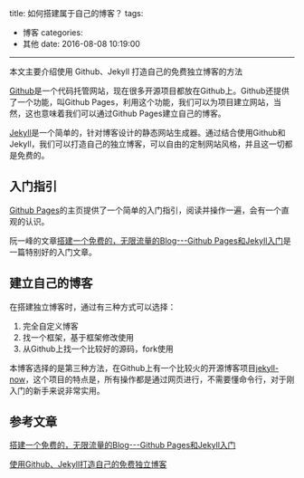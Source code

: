 title: 如何搭建属于自己的博客？
tags:
  - 博客
categories:
  - 其他
date: 2016-08-08 10:19:00
---
本文主要介绍使用 Github、Jekyll 打造自己的免费独立博客的方法

[Github](http://www.github.com)是一个代码托管网站，现在很多开源项目都放在Github上。Github还提供了一个功能，叫Github Pages，利用这个功能，我们可以为项目建立网站，当然，这也意味着我们可以通过Github Pages建立自己的博客。

[Jekyll](http://jekyllrb.com/)是一个简单的，针对博客设计的静态网站生成器。通过结合使用Github和Jekyll，我们可以打造自己的独立博客，可以自由的定制网站风格，并且这一切都是免费的。

## 入门指引

[Github Pages](https://pages.github.com/)的主页提供了一个简单的入门指引，阅读并操作一遍，会有一个直观的认识。

阮一峰的文章[搭建一个免费的，无限流量的Blog---Github Pages和Jekyll入门](http://www.ruanyifeng.com/blog/2012/08/blogging_with_jekyll.html)是一篇特别好的入门文章。

## 建立自己的博客

在搭建独立博客时，通过有三种方式可以选择：
 
   1. 完全自定义博客
   2. 找一个框架，基于框架修改使用
   3. 从Github上找一个比较好的源码，fork使用

本博客选择的是第三种方法，在Github上有一个比较火的开源博客项目[jekyll-now](https://github.com/barryclark/jekyll-now)，这个项目的特点是，所有操作都是通过网页进行，不需要懂命令行，对于刚入门的新手来说非常实用。

## 参考文章
[搭建一个免费的，无限流量的Blog---Github Pages和Jekyll入门](http://www.ruanyifeng.com/blog/2012/08/blogging_with_jekyll.html)

[使用Github、Jekyll打造自己的免费独立博客](http://blog.csdn.net/on_1y/article/details/19259435)